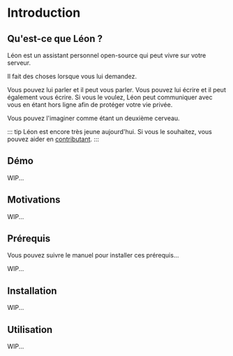 # Introduction

## Qu'est-ce que Léon ?

Léon est un assistant personnel open-source qui peut vivre sur votre serveur.

Il fait des choses lorsque vous lui demandez.
  
Vous pouvez lui parler et il peut vous parler.
Vous pouvez lui écrire et il peut également vous écrire.
Si vous le voulez, Léon peut communiquer avec vous en étant hors ligne afin de protéger votre vie privée.
  
Vous pouvez l'imaginer comme étant un deuxième cerveau.
  
::: tip
Léon est encore très jeune aujourd'hui. Si vous le souhaitez, vous pouvez aider en [contributant](https://github.com/leon-ai/leon/blob/develop/.github/CONTRIBUTING.md).
:::

## Démo

WIP...

## Motivations

WIP...

## Prérequis

Vous pouvez suivre le manuel pour installer ces prérequis...

WIP...

## Installation

WIP...

## Utilisation

WIP...

